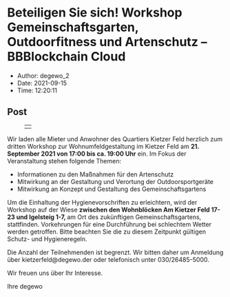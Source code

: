 # Beteiligen Sie sich! Workshop Gemeinschaftsgarten, Outdoorfitness und Artenschutz &#8211; BBBlockchain Cloud

- Author: degewo_2
- Date: 2021-09-15
- Time: 12:20:11

## Post


<figure class="wp-block-table"><table><tbody><tr><td></td></tr></tbody></table></figure>



<p>Wir laden alle Mieter und Anwohner des Quartiers Kietzer Feld herzlich zum dritten Workshop zur Wohnumfeldgestaltung im Kietzer Feld am <strong>21. September 2021 von 17:00 bis ca. 19:00 Uhr</strong> ein. Im Fokus der Veranstaltung stehen folgende Themen:</p>



<ul><li>Informationen zu den Maßnahmen für den Artenschutz</li><li>Mitwirkung an der Gestaltung und Verortung der Outdoorsportgeräte</li><li>Mitwirkung an Konzept und Gestaltung des Gemeinschaftsgartens</li></ul>



<p>Um die Einhaltung der Hygienevorschriften zu erleichtern, wird der Workshop auf der Wiese <strong>zwischen den Wohnblöcken Am Kietzer Feld 17-23 und Igelsteig 1-7, </strong>am Ort des zukünftigen Gemeinschaftsgartens, stattfinden. Vorkehrungen für eine Durchführung bei schlechtem Wetter werden getroffen. Bitte beachten Sie die zu diesem Zeitpunkt gültigen Schutz- und Hygieneregeln.</p>



<p>Die Anzahl der Teilnehmenden ist begrenzt. Wir bitten daher um Anmeldung über kietzerfeld@degewo.der oder telefonisch unter 030/26485-5000.</p>



<p>Wir freuen uns über Ihr Interesse.</p>



<p>Ihre degewo</p>
